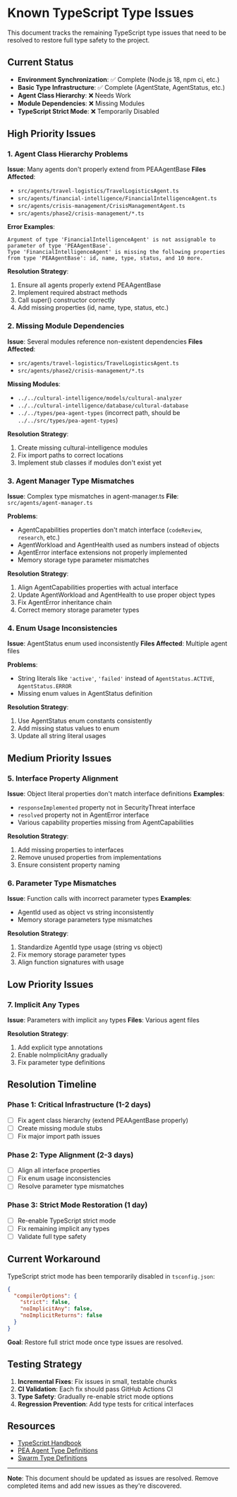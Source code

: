 # Known TypeScript Type Issues

This document tracks the remaining TypeScript type issues that need to be resolved to restore full type safety to the project.

## Current Status

- **Environment Synchronization**: ✅ Complete (Node.js 18, npm ci, etc.)
- **Basic Type Infrastructure**: ✅ Complete (AgentState, AgentStatus, etc.)
- **Agent Class Hierarchy**: ❌ Needs Work
- **Module Dependencies**: ❌ Missing Modules
- **TypeScript Strict Mode**: ❌ Temporarily Disabled

## High Priority Issues

### 1. Agent Class Hierarchy Problems

**Issue**: Many agents don't properly extend from PEAAgentBase
**Files Affected**:
- `src/agents/travel-logistics/TravelLogisticsAgent.ts`
- `src/agents/financial-intelligence/FinancialIntelligenceAgent.ts`
- `src/agents/crisis-management/CrisisManagementAgent.ts`
- `src/agents/phase2/crisis-management/*.ts`

**Error Examples**:
```
Argument of type 'FinancialIntelligenceAgent' is not assignable to parameter of type 'PEAAgentBase'.
Type 'FinancialIntelligenceAgent' is missing the following properties from type 'PEAAgentBase': id, name, type, status, and 10 more.
```

**Resolution Strategy**:
1. Ensure all agents properly extend PEAAgentBase
2. Implement required abstract methods
3. Call super() constructor correctly
4. Add missing properties (id, name, type, status, etc.)

### 2. Missing Module Dependencies

**Issue**: Several modules reference non-existent dependencies
**Files Affected**:
- `src/agents/travel-logistics/TravelLogisticsAgent.ts`
- `src/agents/phase2/crisis-management/*.ts`

**Missing Modules**:
- `../../cultural-intelligence/models/cultural-analyzer`
- `../../cultural-intelligence/database/cultural-database`
- `../../types/pea-agent-types` (incorrect path, should be `../../src/types/pea-agent-types`)

**Resolution Strategy**:
1. Create missing cultural-intelligence modules
2. Fix import paths to correct locations
3. Implement stub classes if modules don't exist yet

### 3. Agent Manager Type Mismatches

**Issue**: Complex type mismatches in agent-manager.ts
**File**: `src/agents/agent-manager.ts`

**Problems**:
- AgentCapabilities properties don't match interface (`codeReview`, `research`, etc.)
- AgentWorkload and AgentHealth used as numbers instead of objects
- AgentError interface extensions not properly implemented
- Memory storage type parameter mismatches

**Resolution Strategy**:
1. Align AgentCapabilities properties with actual interface
2. Update AgentWorkload and AgentHealth to use proper object types
3. Fix AgentError inheritance chain
4. Correct memory storage parameter types

### 4. Enum Usage Inconsistencies

**Issue**: AgentStatus enum used inconsistently
**Files Affected**: Multiple agent files

**Problems**:
- String literals like `'active'`, `'failed'` instead of `AgentStatus.ACTIVE`, `AgentStatus.ERROR`
- Missing enum values in AgentStatus definition

**Resolution Strategy**:
1. Use AgentStatus enum constants consistently
2. Add missing status values to enum
3. Update all string literal usages

## Medium Priority Issues

### 5. Interface Property Alignment

**Issue**: Object literal properties don't match interface definitions
**Examples**:
- `responseImplemented` property not in SecurityThreat interface
- `resolved` property not in AgentError interface
- Various capability properties missing from AgentCapabilities

**Resolution Strategy**:
1. Add missing properties to interfaces
2. Remove unused properties from implementations
3. Ensure consistent property naming

### 6. Parameter Type Mismatches

**Issue**: Function calls with incorrect parameter types
**Examples**:
- AgentId used as object vs string inconsistently
- Memory storage parameters type mismatches

**Resolution Strategy**:
1. Standardize AgentId type usage (string vs object)
2. Fix memory storage parameter types
3. Align function signatures with usage

## Low Priority Issues

### 7. Implicit Any Types

**Issue**: Parameters with implicit `any` types
**Files**: Various agent files

**Resolution Strategy**:
1. Add explicit type annotations
2. Enable noImplicitAny gradually
3. Fix parameter type definitions

## Resolution Timeline

### Phase 1: Critical Infrastructure (1-2 days)
- [ ] Fix agent class hierarchy (extend PEAAgentBase properly)
- [ ] Create missing module stubs
- [ ] Fix major import path issues

### Phase 2: Type Alignment (2-3 days)  
- [ ] Align all interface properties
- [ ] Fix enum usage inconsistencies
- [ ] Resolve parameter type mismatches

### Phase 3: Strict Mode Restoration (1 day)
- [ ] Re-enable TypeScript strict mode
- [ ] Fix remaining implicit any types
- [ ] Validate full type safety

## Current Workaround

TypeScript strict mode has been temporarily disabled in `tsconfig.json`:

```json
{
  "compilerOptions": {
    "strict": false,
    "noImplicitAny": false,
    "noImplicitReturns": false
  }
}
```

**Goal**: Restore full strict mode once type issues are resolved.

## Testing Strategy

1. **Incremental Fixes**: Fix issues in small, testable chunks
2. **CI Validation**: Each fix should pass GitHub Actions CI
3. **Type Safety**: Gradually re-enable strict mode options
4. **Regression Prevention**: Add type tests for critical interfaces

## Resources

- [TypeScript Handbook](https://www.typescriptlang.org/docs/)
- [PEA Agent Type Definitions](src/types/pea-agent-types.ts)
- [Swarm Type Definitions](src/swarm/types.ts)

---

**Note**: This document should be updated as issues are resolved. Remove completed items and add new issues as they're discovered.